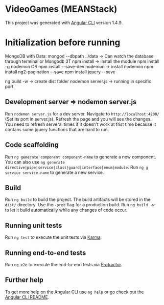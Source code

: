 # VideoGames (MEANStack)

This project was generated with [Angular CLI](https://github.com/angular/angular-cli) version 1.4.9.

# Initialization before running

MongoDB with Data: mongod --dbpath  ../data -> Can watch the database through terminal or Mongodb 3T
npm install -> install the module
npm install -g nodemon OR npm install --save-dev nodemon -> install nodemon
npm install ng2-pagination --save
npm install jquery --save

ng build -w -> create dist folder
nodemon server.js -> running in specific port

## Development server => nodemon server.js

Run `nodemon server.js` for a dev server. Navigate to `http://localhost:4200/` (Set its port in server.js). Refresh the page and you will see the changes. You need to refresh serveral times if it doesn't work at frist time because it contans some jquery functions that are hard to run.

## Code scaffolding

Run `ng generate component component-name` to generate a new component. You can also use `ng generate directive|pipe|service|class|guard|interface|enum|module`. Run `ng g service service-name` to generate a new service. 

## Build

Run `ng build` to build the project. The build artifacts will be stored in the `dist/` directory. Use the `-prod` flag for a production build. Run `ng build -w` to let it build automatically while any changes of code occur.

## Running unit tests

Run `ng test` to execute the unit tests via [Karma](https://karma-runner.github.io).

## Running end-to-end tests

Run `ng e2e` to execute the end-to-end tests via [Protractor](http://www.protractortest.org/).

## Further help

To get more help on the Angular CLI use `ng help` or go check out the [Angular CLI README](https://github.com/angular/angular-cli/blob/master/README.md).
